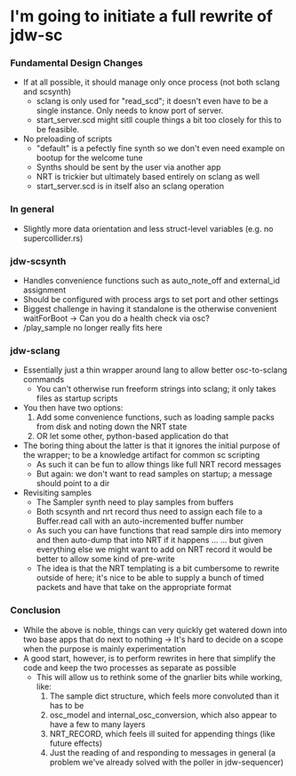 # I'm going to initiate a full rewrite of jdw-sc 

### Fundamental Design Changes
- If at all possible, it should manage only once process (not both sclang and scsynth)
    - sclang is only used for "read_scd"; it doesn't even have to be a single instance. Only needs to know port of server. 
    - start_server.scd might sitll couple things a bit too closely for this to be feasible. 
- No preloading of scripts 
    - "default" is a pefectly fine synth so we don't even need example on bootup for the welcome tune 
    - Synths should be sent by the user via another app 
    - NRT is trickier but ultimately based entirely on sclang as well
    - start_server.scd is in itself also an sclang operation 

### In general
- Slightly more data orientation and less struct-level variables (e.g. no supercollider.rs)

### jdw-scsynth 
- Handles convenience functions such as auto_note_off and external_id assignment
- Should be configured with process args to set port and other settings 
- Biggest challenge in having it standalone is the otherwise convenient waitForBoot 
    -> Can you do a health check via osc?
- /play_sample no longer really fits here 

### jdw-sclang 
- Essentially just a thin wrapper around lang to allow better osc-to-sclang commands 
    - You can't otherwise run freeform strings into sclang; it only takes files as startup scripts
- You then have two options: 
    1. Add some convenience functions, such as loading sample packs from disk and noting down the NRT state 
    2. OR let some other, python-based application do that
- The boring thing about the latter is that it ignores the initial purpose of the wrapper; to be a knowledge artifact for common sc scripting
    - As such it can be fun to allow things like full NRT record messages 
    - But again: we don't want to read samples on startup; a message should point to a dir 
- Revisiting samples
    - The Sampler synth need to play samples from buffers 
    - Both scsynth and nrt record thus need to assign each file to a Buffer.read call with an auto-incremented buffer number 
    - As such you can have functions that read sample dirs into memory and then auto-dump that into NRT if it happens ...
        ... but given everything else we might want to add on NRT record it would be better to allow some kind of pre-write 
    - The idea is that the NRT <messages> templating is a bit cumbersome to rewrite outside of here; it's nice to be able to 
        supply a bunch of timed packets and have that take on the appropriate format 
    
### Conclusion
- While the above is noble, things can very quickly get watered down into two base apps that do next to nothing 
    -> It's hard to decide on a scope when the purpose is mainly experimentation
- A good start, however, is to perform rewrites in here that simplify the code and keep the two processes as separate as possible 
    - This will allow us to rethink some of the gnarlier bits while working, like: 
        1. The sample dict structure, which feels more convoluted than it has to be 
        2. osc_model and internal_osc_conversion, which also appear to have a few to many layers 
        3. NRT_RECORD, which feels ill suited for appending things (like future effects)
        4. Just the reading of and responding to messages in general (a problem we've already solved with the poller in jdw-sequencer)